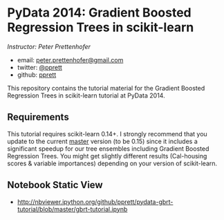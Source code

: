PyData 2014: Gradient Boosted Regression Trees in scikit-learn
==============================================================

*Instructor: Peter Prettenhofer*

 - email: peter.prettenhofer@gmail.com
 - twitter: [@pprett](https://twitter.com/pprett)
 - github: [pprett](https://github.com/pprett)

This repository contains the tutorial material for the
Gradient Boosted Regression Trees in scikit-learn tutorial
at PyData 2014.


Requirements
------------
This tutorial requires scikit-learn 0.14+. I strongly recommend
that you update to the current [master](https://github.com/scikit-learn/scikit-learn) version (to be 0.15) since
it includes a significant speedup for our tree ensembles including
Gradient Boosted Regression Trees. You might get slightly
different results (Cal-housing scores & variable importances) depending
on your version of scikit-learn.

Notebook Static View
--------------------

 - http://nbviewer.ipython.org/github/pprett/pydata-gbrt-tutorial/blob/master/gbrt-tutorial.ipynb